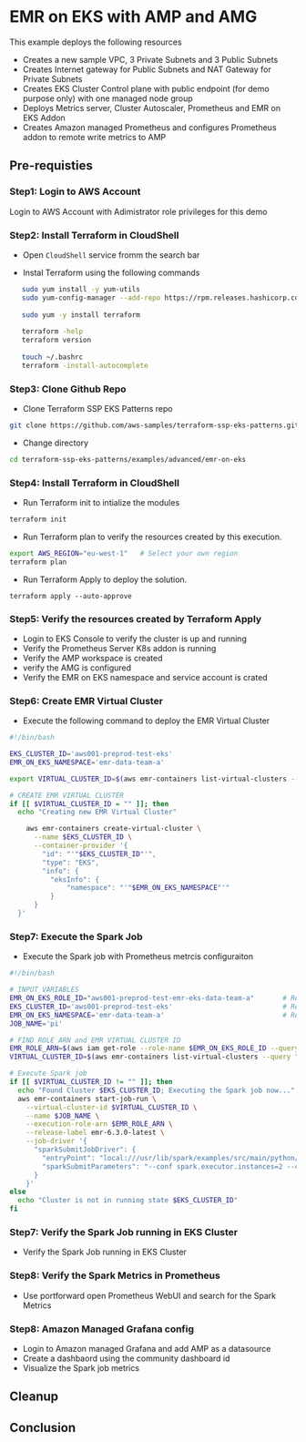 # EMR on EKS with AMP and AMG

This example deploys the following resources

 - Creates a new sample VPC, 3 Private Subnets and 3 Public Subnets
 - Creates Internet gateway for Public Subnets and NAT Gateway for Private Subnets
 - Creates EKS Cluster Control plane with public endpoint (for demo purpose only) with one managed node group
 - Deploys Metrics server, Cluster Autoscaler, Prometheus and EMR on EKS Addon
 - Creates Amazon managed Prometheus and configures Prometheus addon to remote write metrics to AMP

## Pre-requisties

### Step1: Login to AWS Account

Login to AWS Account with Adimistrator role privileges for this demo


### Step2: Install Terraform in CloudShell

- Open `CloudShell` service fromm the search bar

- Instal Terraform using the following commands
  
```sh
   sudo yum install -y yum-utils
   sudo yum-config-manager --add-repo https://rpm.releases.hashicorp.com/AmazonLinux/hashicorp.repo
   
   sudo yum -y install terraform
   
   terraform -help
   terraform version
   
   touch ~/.bashrc
   terraform -install-autocomplete
```

### Step3: Clone Github Repo

- Clone Terraform SSP EKS Patterns repo

```sh
git clone https://github.com/aws-samples/terraform-ssp-eks-patterns.git

```

- Change directory

```sh
cd terraform-ssp-eks-patterns/examples/advanced/emr-on-eks
```

### Step4: Install Terraform in CloudShell

- Run Terraform init to intialize the modules
  
```sh
terraform init
```

- Run Terraform plan to verify the resources created by this execution. 

```sh
export AWS_REGION="eu-west-1"   # Select your own region
terraform plan
```

- Run Terraform Apply to deploy the solution. 

```
terraform apply --auto-approve
```

### Step5: Verify the resources created by Terraform Apply

- Login to EKS Console to verify the cluster is up and running
- Verify the Prometheus Server K8s addon is running
- Verify the AMP workspace is created
- verify the AMG is configured
- Verify the EMR on EKS namespace and service account is crated

### Step6: Create EMR Virtual Cluster

- Execute the following command to deploy the EMR Virtual Cluster

```sh
#!/bin/bash

EKS_CLUSTER_ID='aws001-preprod-test-eks'
EMR_ON_EKS_NAMESPACE='emr-data-team-a'

export VIRTUAL_CLUSTER_ID=$(aws emr-containers list-virtual-clusters --query "virtualClusters[?name=='${EKS_CLUSTER_ID}' && state=='RUNNING'].id" --output text)

# CREATE EMR VIRTUAL CLUSTER
if [[ $VIRTUAL_CLUSTER_ID = "" ]]; then
  echo "Creating new EMR Virtual Cluster"

    aws emr-containers create-virtual-cluster \
      --name $EKS_CLUSTER_ID \
      --container-provider '{
        "id": "'"$EKS_CLUSTER_ID"'",
        "type": "EKS",
        "info": {
          "eksInfo": {
              "namespace": "'"$EMR_ON_EKS_NAMESPACE"'"
          }
      }
  }'
```

### Step7: Execute the Spark Job 

- Execute the Spark job with Prometheus metrcis configuraiton

```sh
#!/bin/bash

# INPUT VARIABLES 
EMR_ON_EKS_ROLE_ID="aws001-preprod-test-emr-eks-data-team-a"       # Replace EMR IAM role with your ID
EKS_CLUSTER_ID='aws001-preprod-test-eks'                           # Replace cluster id with your id
EMR_ON_EKS_NAMESPACE='emr-data-team-a'                             # Replace namespace with your namespace
JOB_NAME='pi'                                   

# FIND ROLE ARN and EMR VIRTUAL CLUSTER ID 
EMR_ROLE_ARN=$(aws iam get-role --role-name $EMR_ON_EKS_ROLE_ID --query Role.Arn --output text)
VIRTUAL_CLUSTER_ID=$(aws emr-containers list-virtual-clusters --query "virtualClusters[?name=='${EKS_CLUSTER_ID}' && state=='RUNNING'].id" --output text)

# Execute Spark job
if [[ $VIRTUAL_CLUSTER_ID != "" ]]; then
  echo "Found Cluster $EKS_CLUSTER_ID; Executing the Spark job now..."
  aws emr-containers start-job-run \
    --virtual-cluster-id $VIRTUAL_CLUSTER_ID \
    --name $JOB_NAME \
    --execution-role-arn $EMR_ROLE_ARN \
    --release-label emr-6.3.0-latest \
    --job-driver '{
      "sparkSubmitJobDriver": {
        "entryPoint": "local:///usr/lib/spark/examples/src/main/python/pi.py",
        "sparkSubmitParameters": "--conf spark.executor.instances=2 --conf spark.executor.memory=2G --conf spark.executor.cores=2 --conf spark.driver.cores=1"
      }
    }'
else
  echo "Cluster is not in running state $EKS_CLUSTER_ID"
fi

```

### Step7: Verify the Spark Job running in EKS Cluster

- Verify the Spark Job running in EKS Cluster


### Step8: Verify the Spark Metrics in Prometheus

- Use portforward open Prometheus WebUI and search for the Spark Metrics

### Step8: Amazon Managed Grafana config

- Login to Amazon managed Grafana and add AMP as a datasource
- Create a dashbaord using the community dashboard id
- Visualize the Spark job metrics

## Cleanup


## Conclusion
